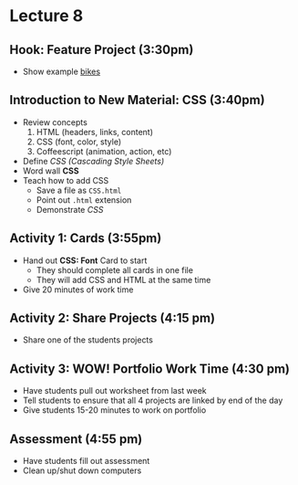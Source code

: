 # Lecture 8

## Hook: Feature Project (3:30pm)

- Show example [bikes](http://postmastergeneral.pencilcode.net/edit/week8/bikes.html)

## Introduction to New Material: CSS (3:40pm)

- Review concepts
	1. HTML (headers, links, content)
	2. CSS (font, color, style)
	3. Coffeescript (animation, action, etc)
- Define *CSS (Cascading Style Sheets)*
- Word wall **CSS**
- Teach how to add CSS
	- Save a file as `CSS.html`
	- Point out `.html` extension
	- Demonstrate *CSS*

## Activity 1: Cards (3:55pm)

- Hand out **CSS: Font** Card to start
	- They should complete all cards in one file
	- They will add CSS and HTML at the same time
- Give 20 minutes of work time

## Activity 2: Share Projects (4:15 pm)

- Share one of the students projects

## Activity 3: WOW! Portfolio Work Time (4:30 pm)

- Have students pull out worksheet from last week
- Tell students to ensure that all 4 projects are linked by end of the day
- Give students 15-20 minutes to work on portfolio

## Assessment (4:55 pm)

- Have students fill out assessment
- Clean up/shut down computers
